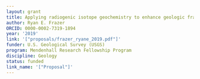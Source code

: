 ```yaml
---
layout: grant
title: Applying radiogenic isotope geochemistry to enhance geologic framework models
author: Ryan E. Frazer
ORCID: 0000-0002-7319-1894
year: '2019'
link: '["proposals/frazer_ryane_2019.pdf"]'
funder: U.S. Geological Survey (USGS)
program: Mendenhall Research Fellowship Program
discipline: Geology
status: funded
link_name: '["Proposal"]'
---
```


